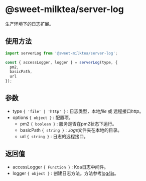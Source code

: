 # @sweet-milktea/server-log

生产环境下的日志扩展。

## 使用方法

```javascript
import serverLog from '@sweet-milktea/server-log';

const { accessLogger, logger } = serverLog(type, {
  pm2,
  basicPath,
  url
});
```

## 参数

* type `{ 'file' | 'http' }` : 日志类型，本地*file* 或 远程接口*http*。
* options `{ object }` : 配置项。
    * pm2 `{ boolean }` : 服务是否在pm2状态下运行。
    * basicPath `{ string }` : *.logs*文件夹在本地的目录。
    * url `{ string }` : 日志的远程接口。

## 返回值

* accessLogger `{ Function }` : Koa日志中间件。
* logger `{ object }` : 创建日志方法。方法参考[log4js](https://github.com/log4js-node/log4js-node)。